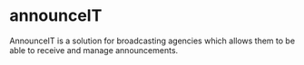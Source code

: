 # announceIT
AnnounceIT is a solution for broadcasting agencies which allows them to be able to receive and manage announcements.
